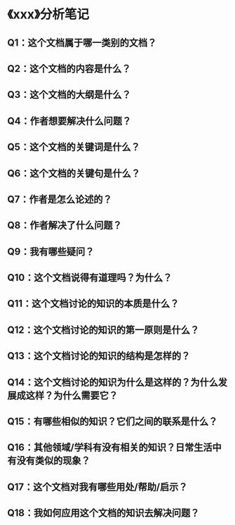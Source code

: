 # 《xxx》分析笔记

## Q1：这个文档属于哪一类别的文档？

## Q2：这个文档的内容是什么？

## Q3：这个文档的大纲是什么？

## Q4：作者想要解决什么问题？

## Q5：这个文档的关键词是什么？

## Q6：这个文档的关键句是什么？

## Q7：作者是怎么论述的？

## Q8：作者解决了什么问题？

## Q9：我有哪些疑问？

## Q10：这个文档说得有道理吗？为什么？

## Q11：这个文档讨论的知识的本质是什么？

## Q12：这个文档讨论的知识的第一原则是什么？

## Q13：这个文档讨论的知识的结构是怎样的？

## Q14：这个文档讨论的知识为什么是这样的？为什么发展成这样？为什么需要它？

## Q15：有哪些相似的知识？它们之间的联系是什么？

## Q16：其他领域/学科有没有相关的知识？日常生活中有没有类似的现象？

## Q17：这个文档对我有哪些用处/帮助/启示？

## Q18：我如何应用这个文档的知识去解决问题？
